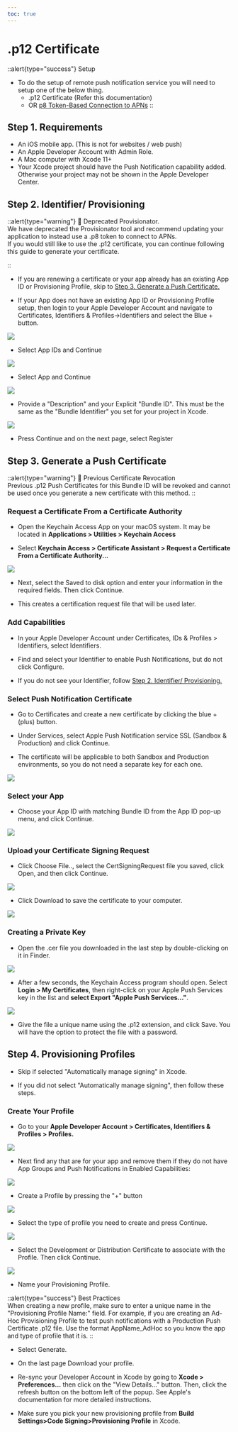 ```yaml
---
toc: true
---
```


# .p12 Certificate

::alert{type="success"}
Setup   
- To do the setup of remote push notification service you will need to setup one of the below thing.
  - .p12 Certificate (Refer this documentation)
  - OR [p8 Token-Based Connection to APNs](../configurations/p8_key.md)
::



## Step 1. Requirements

- An iOS mobile app. (This is not for websites / web push)
- An Apple Developer Account with Admin Role.
- A Mac computer with Xcode 11+
- Your Xcode project should have the Push Notification capability added. Otherwise your project may not be shown in the Apple Developer Center.

## Step 2. Identifier/ Provisioning

::alert{type="warning"} 
🚧 Deprecated Provisionator.                
We have deprecated the Provisionator tool and recommend updating your application to instead use a .p8 token to connect to APNs.   
If you would still like to use the .p12 certificate, you can continue following this guide to generate your certificate.

::

- If you are renewing a certificate or your app already has an existing App ID or Provisioning Profile, skip to [Step 3. Generate a Push Certificate.](#step-3-generate-a-push-certificate)

- If your App does not have an existing App ID or Provisioning Profile setup, then login to your Apple Developer Account and navigate to Certificates, Identifiers & Profiles->Identifiers and select the Blue + button.

<img src="/images/flutter/apple-dev-portal/identifier.png">


- Select App IDs and Continue

<img src="/images/flutter/apple-dev-portal/identifier-a.png">

- Select App and Continue

<img src="/images/flutter/apple-dev-portal/identifier-b.png">

- Provide a "Description" and your Explicit "Bundle ID". This must be the same as the "Bundle Identifier" you set for your project in Xcode.

<img src="/images/flutter/apple-dev-portal/identifier-c.png">

- Press Continue and on the next page, select Register

## Step 3. Generate a Push Certificate

::alert{type="warning"} 
🚧 Previous Certificate Revocation   
Previous .p12 Push Certificates for this Bundle ID will be revoked and cannot be used once you generate a new certificate with this method.
::

### Request a Certificate From a Certificate Authority

- Open the Keychain Access App on your macOS system. It may be located in **Applications > Utilities > Keychain Access**

- Select **Keychain Access > Certificate Assistant > Request a Certificate From a Certificate Authority...**

<img src="/images/flutter/apple-dev-portal/certificate-req.png">

- Next, select the Saved to disk option and enter your information in the required fields. Then click Continue.

- This creates a certification request file that will be used later.

### Add Capabilities

- In your Apple Developer Account under Certificates, IDs & Profiles > Identifiers, select Identifiers.

- Find and select your Identifier to enable Push Notifications, but do not click Configure.

- If you do not see your Identifier, follow [Step 2. Identifier/ Provisioning.](#step-2-identifier-provisioning)

### Select Push Notification Certificate

- Go to Certificates and create a new certificate by clicking the blue + (plus) button.

- Under Services, select Apple Push Notification service SSL (Sandbox & Production) and click Continue.

- The certificate will be applicable to both Sandbox and Production environments, so you do not need a separate key for each one.

<img src="/images/flutter/apple-dev-portal/certificate.png">

### Select your App

- Choose your App ID with matching Bundle ID from the App ID pop-up menu, and click Continue.

<img src="/images/flutter/apple-dev-portal/certificate-a.png">

### Upload your Certificate Signing Request

- Click Choose File.., select the CertSigningRequest file you saved, click Open, and then click Continue.

<img src="/images/flutter/apple-dev-portal/certificate-b.png">

- Click Download to save the certificate to your computer.

<img src="/images/flutter/apple-dev-portal/certificate-c.png">

### Creating a Private Key

- Open the .cer file you downloaded in the last step by double-clicking on it in Finder.

<img src="/images/flutter/apple-dev-portal/certificate-d.png">

- After a few seconds, the Keychain Access program should open. Select **Login > My Certificates**, then right-click on your Apple Push Services key in the list and **select Export "Apple Push Services..."**.

<img src="/images/flutter/apple-dev-portal/certificate-e.png">

- Give the file a unique name using the .p12 extension, and click Save. You will have the option to protect the file with a password.

## Step 4. Provisioning Profiles

- Skip if selected "Automatically manage signing" in Xcode.

- If you did not select "Automatically manage signing", then follow these steps.

### Create Your Profile

- Go to your **Apple Developer Account > Certificates, Identifiers & Profiles > Profiles.**

<img src="/images/flutter/apple-dev-portal/profile.png">

- Next find any that are for your app and remove them if they do not have App Groups and Push Notifications in Enabled Capabilities:

<img src="/images/flutter/apple-dev-portal/profile-a.png">

- Create a Profile by pressing the "+" button

<img src="/images/flutter/apple-dev-portal/profile-b.png">

- Select the type of profile you need to create and press Continue.

<img src="/images/flutter/apple-dev-portal/profile-c.png">

- Select the Development or Distribution Certificate to associate with the Profile. Then click Continue.

<img src="/images/flutter/apple-dev-portal/profile-d.png">

- Name your Provisioning Profile.

::alert{type="success"}
Best Practices   
When creating a new profile, make sure to enter a unique name in the "Provisioning Profile Name:" field.
For example, if you are creating an Ad-Hoc Provisioning Profile to test push notifications with a Production Push Certificate .p12 file. Use the format AppName_AdHoc so you know the app and type of profile that it is.
::

- Select Generate.

- On the last page Download your profile.

- Re-sync your Developer Account in Xcode by going to **Xcode > Preferences...** then click on the "View Details..." button. Then, click the refresh button on the bottom left of the popup. See Apple's documentation for more detailed instructions.

- Make sure you pick your new provisioning profile from **Build Settings>Code Signing>Provisioning Profile** in Xcode.
